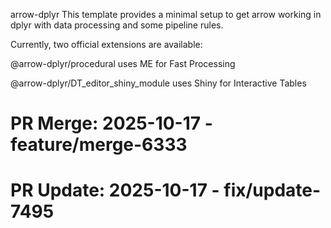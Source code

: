 arrow-dplyr
This template provides a minimal setup to get arrow working in dplyr with data processing and some pipeline rules.

Currently, two official extensions are available:

@arrow-dplyr/procedural uses ME for Fast Processing

@arrow-dplyr/DT_editor_shiny_module uses Shiny for Interactive Tables

# PR Merge: 2025-10-17 - feature/merge-6333

# PR Update: 2025-10-17 - fix/update-7495

